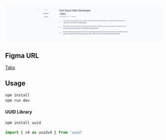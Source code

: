 ![Demo](./demo.png)

## Figma URL

[Tabs](https://www.figma.com/file/FJC19b9eUWS62HKR8L9Dmn/Tabs?node-id=0%3A1&t=8Rio02EFK1r9ItDW-1)

## Usage

```sh
npm install
npm run dev
```

#### UUID Library

```sh
npm install uuid
```

```js
import { v4 as uuidv4 } from 'uuid'
```
